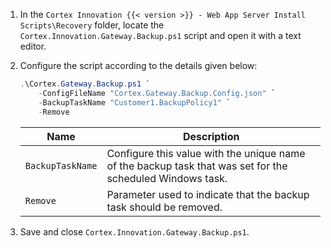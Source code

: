1. In the `Cortex Innovation {{< version >}} - Web App Server Install Scripts\Recovery` folder, locate the `Cortex.Innovation.Gateway.Backup.ps1` script and open it with a text editor.
1. Configure the script according to the details given below:
    
    ```powershell
    .\Cortex.Gateway.Backup.ps1 `
        -ConfigFileName "Cortex.Gateway.Backup.Config.json" `
        -BackupTaskName "Customer1.BackupPolicy1" `
        -Remove
    ```

    | Name             | Description |
    |------------------|-------------|
    | `BackupTaskName` | Configure this value with the unique name of the backup task that was set for the scheduled Windows task. |
    | `Remove`         | Parameter used to indicate that the backup task should be removed. |

1. Save and close `Cortex.Innovation.Gateway.Backup.ps1`.